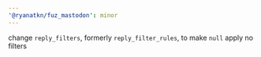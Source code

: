 ```yaml
---
'@ryanatkn/fuz_mastodon': minor
---
```


change `reply_filters`, formerly `reply_filter_rules`, to make `null` apply no filters
